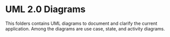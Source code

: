 # UML 2.0 Diagrams

This folders contains UML diagrams to document and clarify the current application.
Among the diagrams are use case, state, and activity diagrams.
